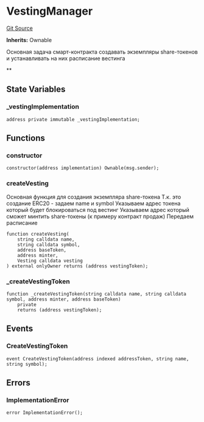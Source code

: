 # VestingManager
[Git Source](https://github.com/BJustCoin-creator/BJC/blob/afa8ae44b1c3660a047e437225fc640502d221b6/src/VestingManager.sol)

**Inherits:**
Ownable

Основная задача смарт-контракта создавать экземпляры share-токенов
и устанавливать на них расписание вестинга

**


## State Variables
### _vestingImplementation

```solidity
address private immutable _vestingImplementation;
```


## Functions
### constructor


```solidity
constructor(address implementation) Ownable(msg.sender);
```

### createVesting

Основная функция для создания экземпляра share-токена
Т.к. это создание ERC20 - задаем name и symbol
Указываем адрес токена который будет блокироваться под вестинг
Указываем адрес который сможет минтить share-токены (к примеру контракт продаж)
Передаем расписание


```solidity
function createVesting(
    string calldata name,
    string calldata symbol,
    address baseToken,
    address minter,
    Vesting calldata vesting
) external onlyOwner returns (address vestingToken);
```

### _createVestingToken


```solidity
function _createVestingToken(string calldata name, string calldata symbol, address minter, address baseToken)
    private
    returns (address vestingToken);
```

## Events
### CreateVestingToken

```solidity
event CreateVestingToken(address indexed addressToken, string name, string symbol);
```

## Errors
### ImplementationError

```solidity
error ImplementationError();
```

